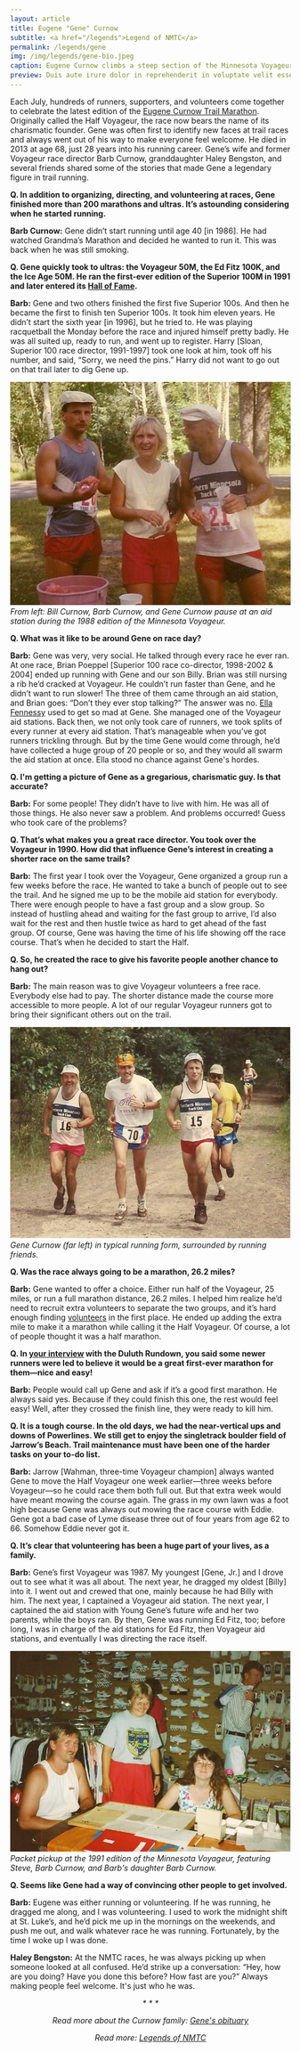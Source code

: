 ```yaml
---
layout: article
title: Eugene "Gene" Curnow
subtitle: <a href="/legends">Legend of NMTC</a>
permalink: /legends/gene
img: /img/legends/gene-bio.jpeg
caption: Eugene Curnow climbs a steep section of the Minnesota Voyageur Trail Ultramarathon in 1991. It's one of the few known photos of Gene in which he is not chatting with a fellow runner.
preview: Duis aute irure dolor in reprehenderit in voluptate velit esse cillum dolore eu fugiat nulla pariatur. Excepteur sint occaecat cupidatat non proident, sunt in culpa qui officia deserunt mollit anim id est laborum.
---
```


Each July, hundreds of runners, supporters, and volunteers come together to celebrate the latest edition of the [Eugene Curnow Trail Marathon](/curnow). Originally called the Half Voyageur, the race now bears the name of its charismatic founder. Gene was often first to identify new faces at trail races and always went out of his way to make everyone feel welcome. He died in 2013 at age 68, just 28 years into his running career. Gene’s wife and former Voyageur race director Barb Curnow, granddaughter Haley Bengston, and several friends shared some of the stories that made Gene a legendary figure in trail running.

**Q. In addition to organizing, directing, and volunteering at races, Gene finished more than 200 marathons and ultras. It’s astounding considering when he started running.**

**Barb Curnow:** Gene didn’t start running until age 40 [in 1986]. He had watched Grandma’s Marathon and decided he wanted to run it. This was back when he was still smoking.

**Q. Gene quickly took to ultras: the Voyageur 50M, the Ed Fitz 100K, and the Ice Age 50M. He ran the first-ever edition of the Superior 100M in 1991 and later entered its [Hall of Fame](https://www.superiorfalltrailrace.com/hall-of-fame/).**

**Barb:** Gene and two others finished the first five Superior 100s. And then he became the first to finish ten Superior 100s. It took him eleven years. He didn’t start the sixth year [in 1996], but he tried to. He was playing racquetball the Monday before the race and injured himself pretty badly. He was all suited up, ready to run, and went up to register. Harry [Sloan, Superior 100 race director, 1991-1997] took one look at him, took off his number, and said, “Sorry, we need the pins.” Harry did not want to go out on that trail later to dig Gene up.

![Bill Curnow, Barb Curnow, and Gene Curnow](/img/legends/bill-barb-eugene.jpeg "Bill Curnow, Barb Curnow, and Gene Curnow")
*From left: Bill Curnow, Barb Curnow, and Gene Curnow pause at an aid station during the 1988 edition of the Minnesota Voyageur.*

**Q. What was it like to be around Gene on race day?**

**Barb:** Gene was very, very social. He talked through every race he ever ran. At one race, Brian Poeppel [Superior 100 race co-director, 1998-2002 & 2004] ended up running with Gene and our son Billy. Brian was still nursing a rib he’d cracked at Voyageur. He couldn’t run faster than Gene, and he didn’t want to run slower! The three of them came through an aid station, and Brian goes: “Don’t they ever stop talking?” The answer was no. [Ella Fennessy](/legends/ella) used to get so mad at Gene. She managed one of the Voyageur aid stations. Back then, we not only took care of runners, we took splits of every runner at every aid station. That’s manageable when you’ve got runners trickling through. But by the time Gene would come through, he’d have collected a huge group of 20 people or so, and they would all swarm the aid station at once. Ella stood no chance against Gene's hordes.

**Q. I'm getting a picture of Gene as a gregarious, charismatic guy. Is that accurate?**

**Barb:** For some people! They didn’t have to live with him. He was all of those things. He also never saw a problem. And problems occurred! Guess who took care of the problems?

**Q. That’s what makes you a great race director. You took over the Voyageur in 1990. How did that influence Gene’s interest in creating a shorter race on the same trails?**

**Barb:** The first year I took over the Voyageur, Gene organized a group run a few weeks before the race. He wanted to take a bunch of people out to see the trail. And he signed me up to be the mobile aid station for everybody. There were enough people to have a fast group and a slow group. So instead of hustling ahead and waiting for the fast group to arrive, I’d also wait for the rest and then hustle twice as hard to get ahead of the fast group. Of course, Gene was having the time of his life showing off the race course. That’s when he decided to start the Half.

**Q. So, he created the race to give his favorite people another chance to hang out?**

**Barb:** The main reason was to give Voyageur volunteers a free race. Everybody else had to pay. The shorter distance made the course more accessible to more people. A lot of our regular Voyageur runners got to bring their significant others out on the trail.

![Gene Curnow running with friends](/img/legends/gene-group-running.jpeg "Gene Curnow running with friends")
*Gene Curnow (far left) in typical running form, surrounded by running friends.*

**Q. Was the race always going to be a marathon, 26.2 miles?**

**Barb:** Gene wanted to offer a choice. Either run half of the Voyageur, 25 miles, or run a full marathon distance, 26.2 miles. I helped him realize he’d need to recruit extra volunteers to separate the two groups, and it’s hard enough finding [volunteers](/volunteer) in the first place. He ended up adding the extra mile to make it a marathon while calling it the Half Voyageur. Of course, a lot of people thought it was a half marathon.

**Q. In [your interview](https://www.theduluthrundown.com/2020/10/) with the Duluth Rundown, you said some newer runners were led to believe it would be a great first-ever marathon for them—nice and easy!**

**Barb:** People would call up Gene and ask if it’s a good first marathon. He always said yes. Because if they could finish this one, the rest would feel easy! Well, after they crossed the finish line, they were ready to kill him.

**Q. It is a tough course. In the old days, we had the near-vertical ups and downs of Powerlines. We still get to enjoy the singletrack boulder field of Jarrow’s Beach. Trail maintenance must have been one of the harder tasks on your to-do list.**

**Barb:** Jarrow [Wahman, three-time Voyageur champion] always wanted Gene to move the Half Voyageur one week earlier—three weeks before Voyageur—so he could race them both full out. But that extra week would have meant mowing the course again. The grass in my own lawn was a foot high because Gene was always out mowing the race course with Eddie. Gene got a bad case of Lyme disease three out of four years from age 62 to 66. Somehow Eddie never got it.

**Q. It’s clear that volunteering has been a huge part of your lives, as a family.**

**Barb:** Gene’s first Voyageur was 1987. My youngest [Gene, Jr.] and I drove out to see what it was all about. The next year, he dragged my oldest [Billy] into it. I went out and crewed that one, mainly because he had Billy with him. The next year, I captained a Voyageur aid station. The next year, I captained the aid station with Young Gene’s future wife and her two parents, while the boys ran. By then, Gene was running Ed Fitz, too; before long, I was in charge of the aid stations for Ed Fitz, then Voyageur aid stations, and eventually I was directing the race itself.

![Minnesota Voyageur packet pickup](/img/legends/g-steve-barb-barb.jpeg "Minnesota Voyageur packet pickup")
*Packet pickup at the 1991 edition of the Minnesota Voyageur, featuring Steve, Barb Curnow, and Barb's daughter Barb Curnow.*

**Q. Seems like Gene had a way of convincing other people to get involved.**

**Barb:** Eugene was either running or volunteering. If he was running, he dragged me along, and I was volunteering. I used to work the midnight shift at St. Luke’s, and he’d pick me up in the mornings on the weekends, and push me out, and walk whatever race he was running. Fortunately, by the time I woke up I was done.

**Haley Bengston:** At the NMTC races, he was always picking up when someone looked at all confused. He’d strike up a conversation: “Hey, how are you doing? Have you done this before? How fast are you?” Always making people feel welcome. It's just who he was.

<div style="text-align:center;font-style:italic;">* * *<br>
  <p>Read more about the Curnow family: <a href="https://www.duluthnewstribune.com/obituaries/eugene-r-curnow" target="_blank">Gene's obituary</a></p>
  <p>Read more: <a href="/legends">Legends of NMTC</a></p>
</div>
